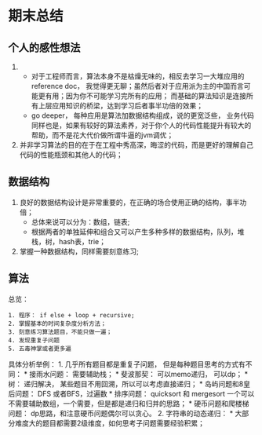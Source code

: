 # 期末总结

## 个人的感性想法

1. * 对于工程师而言，算法本身不是枯燥无味的，相反去学习一大堆应用的reference doc， 
我觉得更无聊；虽然后者对于应用派为主的中国而言可能更有用；因为你不可能学习完所有的应用；
而基础的算法知识是连接所有上层应用知识的桥梁，达到学习后者事半功倍的效果；
   * go deeper， 每种应用是算法加数据结构组成，说的更宽泛些，
业务代码同样也是，如果有较好的算法素养，对于你个人的代码性能提升有较大的帮助，而不是花大代价做所谓牛逼的jvm调优；
  2. 并非学习算法的目的在于在工程中秀高深，晦涩的代码，而是更好的理解自己代码的性能瓶颈和其他人的代码；

## 数据结构

1. 良好的数据结构设计是非常重要的，在正确的场合使用正确的结构，事半功倍；
   * 总体来说可以分为：数组，链表; 
   * 根据两者的单独延伸和组合又可以产生多种多样的数据结构，队列，堆栈，树，hash表，trie；
2. 掌握一种数据结构，同样需要刻意练习;

## 算法
总览：   

    1. 程序： if else + loop + recursive;  
    2. 掌握基本的时间复杂度分析方法；
    3. 刻意练习算法题目，不能只做一遍；
    4. 发现重复子问题
    5. 五毒神掌或者更多遍
    
具体分析举例：
     1. 几乎所有题目都是重复子问题， 但是每种题目思考的方式有不同：
        * 接雨水问题： 需要辅助栈；
        * 斐波那契： 可以memo递归， 可以dp；
        * 树： 递归解决， 某些题目不用回溯，所以可以考虑直接递归；
        * 岛屿问题和8皇后问题： DFS 或者BFS，过遍数 
        * 排序问题： quicksort 和 mergesort 一个可以不需要辅助数组，一个需要，但是都是递归和归并的思路；
        * 硬币问题和爬楼梯问题： dp思路，和注意硬币问题偶尔可以贪心。
     2. 字符串的动态递归：
        * 大部分难度大的题目都需要2级维度，如何思考子问题需要经验积累；